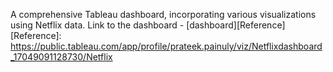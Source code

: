 A comprehensive Tableau dashboard, incorporating various visualizations using Netflix data.
Link to the dashboard - 
[dashboard][Reference]
[Reference]: https://public.tableau.com/app/profile/prateek.painuly/viz/Netflixdashboard_17049091128730/Netflix
